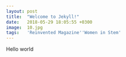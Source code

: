 ```yaml
---
layout: post
title:  "Welcome to Jekyll!"
date:   2018-05-29 18:05:55 +0300
image:  10.jpg
tags:   'Reinvented Magazine''Women in Stem'
---
```


Hello world
